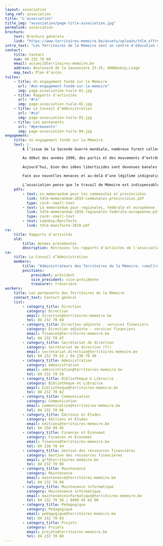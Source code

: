 ```yaml
---
layout: association
lang_ref: association
title: "L'association"
title_img: "association/page-title-association.jpg"
permalink: association
brochure:
    text: Brochure générale
    link: "https://www.territoires-memoire.be/assets/uploads/tdlm_offreterritoires_brochuregenerale.pdf"
intro_text: "Les Territoires de la Mémoire sont un centre d'éducation à la résistance et à la citoyenneté créé par d'anciens prisonniers politiques rescapés des camps nazis. Pour effectuer un travail de Mémoire auprès des enfants, des jeunes et des adultes, l'association développe diverses initiatives qui transmettent le passé et encouragent l'implication de toutes et tous dans la construction d'une société démocratique garante des libertés fondamentales."
contact:
    title: Contact
    num: 04 232 70 60
    email: accueil@territoires-memoire.be
    address: Boulevard de la Sauvenière 33-35, 4000&nbsp;Liège
    map_text: Plan d’accès
tuiles:
    - title: Un engagement fondé sur la Mémoire 
      url: "#un-engagement-fonde-sur-la-memoire"
      img: page-association-tuile-01.jpg
    - title: Rapports d'activités
      url: "#ra"
      img: page-association-tuile-02.jpg
    - title: Le Conseil d'Administration 
      url: "#ca"
      img: page-association-tuile-03.jpg
    - title: Les permanents 
      url: "#permanents"
      img: page-association-tuile-04.jpg
engagement:
    title: Un engagement fondé sur la Mémoire
    text: |-
        À l’issue de la Seconde Guerre mondiale, nombreux furent celles et ceux qui décidèrent de tout faire pour que l’horreur des conflits armés, des massacres de masse ainsi que des camps de concentration et d’extermination nazis ne se reproduise plus jamais.

        Au début des années 1990, des partis et des mouvements d’extrême droite ont à nouveau fait leur apparition dans des assemblées élues démocratiquement tant au nord qu’au sud du pays.
        
        Aujourd’hui, bien des idées liberticides sont devenues banales et certains n’hésitent plus à affirmer que tout cela n’a jamais existé. Que ferons-nous, alors, lorsque la voix des derniers témoins se sera éteinte ?
        
        Face aux nouvelles menaces et au-delà d’une légitime indignation, il est urgent de s’engager au quotidien.
        
        L’association pense que le travail de Mémoire est indispensable pour éviter de reproduire les erreurs commises dans le passé, pour comprendre et décoder le monde qui nous entoure et pour participer à la construction d’une société plus solidaire qui place l’humain au centre de toutes les préoccupations.
    pdfs:
        - text: Le mémorandum pour les communales et provinciales
          link: tdlm-memorandum-2019-communales-provinciales.pdf
          type: card--small-text
        - text: Le mémorandum pour régionales, fédérale et européenne
          link: tdlm-memorandum-2019-regionales-federale-europeenne.pdf
          type: card--small-text
        - text: Le&nbsp;Manifeste
          link: tdlm-manifeste-2018.pdf
ra:
    title: Rapports d'activités
    old:
        title: Années précédentes
        description: Retrouvez les rapports d'activités de l'association
ca:
    title: Le Conseil d’Administration
    members:
        title: "Administrateurs des Territoires de la Mémoire, <small>suite à l’Assemblée générale du 2&nbsp;septembre&nbsp;2020</small>"
        positions:
            president: président
            vice_president: vice-présidente
            treasurer: trésorière
workers:
    title: Les permanents des Territoires de la Mémoire
    contact_text: Contact général
    list:
        - category_title: Direction
          category: Direction
          email: direction@territoires-memoire.be
          tel: 04 232 70 60
        - category_title: Direction adjointe - services financiers
          category: Direction adjointe - services financiers
          email: finances@territoires-memoire.be
          tel: 04 232 70 47
        - category_title: Secrétariat de direction
          category: Secrétariat de direction (fr)
          email: secretariat.direction@territoires-memoire.be
          tel: 04 232 70 43 / 04 230 70 49
        - category_title: Administration
          category: Administration
          email: administration@territoires-memoire.be
          tel: 04 232 70 59
        - category_title: Bibliothèque & Librairie
          category: Bibliothèque et Librairie
          email: bibliotheque@territoires-memoire.be
          tel: 04 232 70 62
        - category_title: Communication
          category: Communication
          email: communication@territoires-memoire.be
          tel: 04 232 70 66
        - category_title: Éditions et Études
          category: Éditions et Études
          email: editions@territoires-memoire.be
          tel: 04 250 99 45
        - category_title: Finances et Économat
          category: Finances et Économat
          email: finances@territoires-memoire.be
          tel: 04 230 70 44
        - category_title: Gestion des ressources financières
          category: Gestion des ressources financières
          email: grf@territoires-memoire.be
          tel: 04 232 70 06
        - category_title: Maintenance
          category: Maintenance
          email: maintenance@territoires-memoire.be
          tel: 04 232 70 04
        - category_title: Maintenance informatique
          category: Maintenance informatique
          email: maintenanceinformatique@territoires-memoire.be
          tel: 04 232 70 56 / 0490 45 02 90
        - category_title: Pédagogique
          category: Pédagogique
          email: pedagogique@territoires-memoire.be
          tel: 04 232 70 03
        - category_title: Projets
          category: Projets
          email: projets@territoires-memoire.be
          tel: 04 232 70 08
---
```


